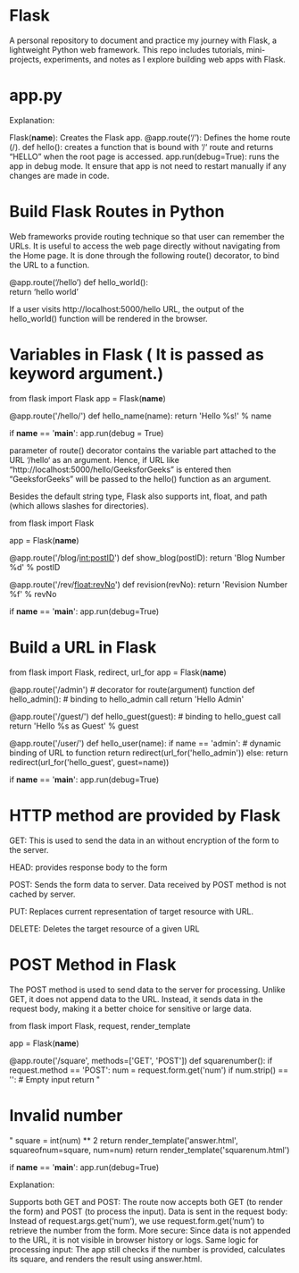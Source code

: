 # Flask
A personal repository to document and practice my journey with Flask, a lightweight Python web framework. This repo includes tutorials, mini-projects, experiments, and notes as I explore building web apps with Flask.

# app.py
Explanation:

Flask(__name__): Creates the Flask app.
@app.route(‘/’): Defines the home route (/).
def hello(): creates a function that is bound with ‘/‘ route and returns “HELLO” when the root page is accessed.
app.run(debug=True): runs the app in debug mode. It ensure that app is not need to restart manually if any changes are made in code.

# Build Flask Routes in Python
Web frameworks provide routing technique so that user can remember the URLs. It is useful to access the web page directly without navigating from the Home page. It is done through the following route() decorator, to bind the URL to a function.

@app.route(‘/hello’) 
def hello_world():     
    return ‘hello world’ 

If a user visits http://localhost:5000/hello URL, the output of the hello_world() function will be rendered in the browser.

# Variables in Flask ( It is passed as keyword argument.)
 from flask import Flask 
app = Flask(__name__) 

@app.route('/hello/<name>') 
def hello_name(name): 
    return 'Hello %s!' % name 

if __name__ == '__main__': 
    app.run(debug = True) 

parameter of route() decorator contains the variable part attached to the URL ‘/hello‘ as an argument. Hence, if URL like “http://localhost:5000/hello/GeeksforGeeks” is entered then “GeeksforGeeks” will be passed to the hello() function as an argument.

Besides the default string type, Flask also supports int, float, and path (which allows slashes for directories).

from flask import Flask 

app = Flask(__name__) 

@app.route('/blog/<int:postID>')
def show_blog(postID): 
    return 'Blog Number %d' % postID  

@app.route('/rev/<float:revNo>')
def revision(revNo): 
    return 'Revision Number %f' % revNo  

if __name__ == '__main__': 
    app.run(debug=True)

# Build a URL in Flask

from flask import Flask, redirect, url_for
app = Flask(__name__)


@app.route('/admin')  # decorator for route(argument) function
def hello_admin():  # binding to hello_admin call
    return 'Hello Admin'


@app.route('/guest/<guest>')
def hello_guest(guest):  # binding to hello_guest call
    return 'Hello %s as Guest' % guest


@app.route('/user/<name>')
def hello_user(name):
    if name == 'admin':  # dynamic binding of URL to function
        return redirect(url_for('hello_admin'))
    else:
        return redirect(url_for('hello_guest', guest=name))


if __name__ == '__main__':
    app.run(debug=True)


# HTTP method are provided by Flask

GET:	This is used to send the data in an without encryption of the form to the server.

HEAD:	provides response body to the form

POST:	Sends the form data to server. Data received by POST method is not cached by server.

PUT:	Replaces current representation of target resource with URL.

DELETE:	Deletes the target resource of a given URL


# POST Method in Flask

The POST method is used to send data to the server for processing. Unlike GET, it does not append data to the URL. Instead, it sends data in the request body, making it a better choice for sensitive or large data.

from flask import Flask, request, render_template

app = Flask(__name__)

@app.route('/square', methods=['GET', 'POST'])
def squarenumber():
    if request.method == 'POST':
        num = request.form.get('num')
        if num.strip() == '':   # Empty input
            return "<h1>Invalid number</h1>"
        square = int(num) ** 2
        return render_template('answer.html', squareofnum=square, num=num)
    return render_template('squarenum.html')

if __name__ == '__main__':
    app.run(debug=True)

Explanation:

Supports both GET and POST: The route now accepts both GET (to render the form) and POST (to process the input).
Data is sent in the request body: Instead of request.args.get(‘num’), we use request.form.get(‘num’) to retrieve the number from the form.
More secure: Since data is not appended to the URL, it is not visible in browser history or logs.
Same logic for processing input: The app still checks if the number is provided, calculates its square, and renders the result using answer.html.

